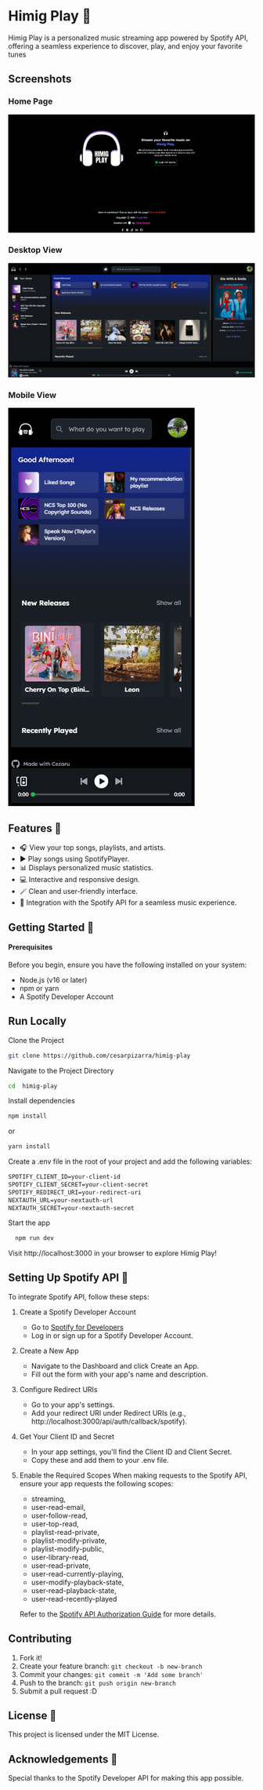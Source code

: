 # Himig Play 🎵

Himig Play is a personalized music streaming app powered by Spotify API, offering a seamless experience to discover, play, and enjoy your favorite tunes

## Screenshots

### Home Page

![Bookmark Landing Page - Mobile View](/screenshots/Screenshot1.png)

### Desktop View

![Bookmark Landing Page - Desktop View](/screenshots/Screenshot2.png)

### Mobile View

![Bookmark Landing Page - Desktop View](/screenshots/Screenshot3.png)

## Features 🌟

- 🎧 View your top songs, playlists, and artists.
- ▶️ Play songs using SpotifyPlayer.
- 📊 Displays personalized music statistics.
- 💻 Interactive and responsive design.
- 🪄 Clean and user-friendly interface.
- 🔗 Integration with the Spotify API for a seamless music experience.

## Getting Started 🚀

#### Prerequisites

Before you begin, ensure you have the following installed on your system:

- Node.js (v16 or later)
- npm or yarn
- A Spotify Developer Account

## Run Locally

Clone the Project

```bash
git clone https://github.com/cesarpizarra/himig-play
```

Navigate to the Project Directory

```bash
cd  himig-play
```

Install dependencies

```bash
npm install
```

or

```bash
yarn install
```

Create a .env file in the root of your project and add the following variables:

```
SPOTIFY_CLIENT_ID=your-client-id
SPOTIFY_CLIENT_SECRET=your-client-secret
SPOTIFY_REDIRECT_URI=your-redirect-uri
NEXTAUTH_URL=your-nextauth-url
NEXTAUTH_SECRET=your-nextauth-secret
```

Start the app

```bash
  npm run dev
```

Visit http://localhost:3000 in your browser to explore Himig Play!

## Setting Up Spotify API 🎵

To integrate Spotify API, follow these steps:

1.  Create a Spotify Developer Account

    - Go to [Spotify for Developers](https://developer.spotify.com/)
    - Log in or sign up for a Spotify Developer Account.

2.  Create a New App

    - Navigate to the Dashboard and click Create an App.
    - Fill out the form with your app's name and description.

3.  Configure Redirect URIs

    - Go to your app's settings.
    - Add your redirect URI under Redirect URIs (e.g., http://localhost:3000/api/auth/callback/spotify).

4.  Get Your Client ID and Secret

    - In your app settings, you'll find the Client ID and Client Secret.
    - Copy these and add them to your .env file.

5.  Enable the Required Scopes
    When making requests to the Spotify API, ensure your app requests the following scopes:

    - streaming,
    - user-read-email,
    - user-follow-read,
    - user-top-read,
    - playlist-read-private,
    - playlist-modify-private,
    - playlist-modify-public,
    - user-library-read,
    - user-read-private,
    - user-read-currently-playing,
    - user-modify-playback-state,
    - user-read-playback-state,
    - user-read-recently-played

    Refer to the [ Spotify API Authorization Guide](https://developer.spotify.com/documentation/web-api/concepts/authorization/) for more details.

## Contributing

1. Fork it!
2. Create your feature branch: `git checkout -b new-branch`
3. Commit your changes: `git commit -m 'Add some branch'`
4. Push to the branch: `git push origin new-branch`
5. Submit a pull request :D

## License 📄

This project is licensed under the MIT License.

## Acknowledgements 🙌

Special thanks to the Spotify Developer API for making this app possible.
